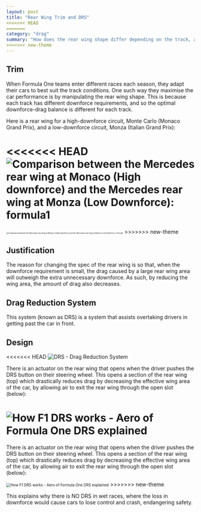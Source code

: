 ```yaml
---
layout: post
title: "Rear Wing Trim and DRS"
<<<<<<< HEAD
=======
category: "drag"
summary: "How does the rear wing shape differ depending on the track, and how does the overtaking car seem to go faster?"
>>>>>>> new-theme
---
```


## Trim

When Formula One teams enter different races each season, they adapt their cars to best suit the track conditions. One such way they maximise the car performance is by manipulating the rear wing shape. This is because each track has different downforce requirements, and so the optimal downforce-drag balance is different for each track.

Here is a rear wing for a high-downforce circuit, Monte Carlo (Monaco Grand Prix), and a low-downforce circuit, Monza (Italian Grand Prix):

<<<<<<< HEAD
![Comparison between the Mercedes rear wing at Monaco (High downforce) and  the Mercedes rear wing at Monza (Low Downforce): formula1](https://external-preview.redd.it/b9ticjAkD3fUtVHqn3U2PtfjQkAsf2RxQrbzontuu2Y.jpg?auto=webp&s=1d80de974b255a164f0d0be7c69f7abf28feea7a)
=======
<img src="https://external-preview.redd.it/b9ticjAkD3fUtVHqn3U2PtfjQkAsf2RxQrbzontuu2Y.jpg?auto=webp&s=1d80de974b255a164f0d0be7c69f7abf28feea7a" alt="Comparison between the Mercedes rear wing at Monaco (High downforce) and  the Mercedes rear wing at Monza (Low Downforce): formula1" style="zoom:33%;" />
>>>>>>> new-theme



## Justification

The reason for changing the spec of the rear wing is so that, when the downforce requirement is small, the drag caused by a large rear wing area will outweigh the extra unnecessary downforce. As such, by reducing the wing area, the amount of drag also decreases.

## Drag Reduction System

This system (known as DRS) is a system that assists overtaking drivers in getting past the car in front.

## Design

<<<<<<< HEAD
![DRS - Drag Reduction System](https://lh3.googleusercontent.com/proxy/3df9A8FPte8Mz9sH4OxR5oMKHaG4bU6Lv_F06oS3fSxgGTEK6zBxCJq-GiBaPHHyWibBxeoLaW_1omIQVXsb0ZYhTsHwKvxZH7S4b1mKuKR99gXfiXUaW-5oFsE5gcnK4XRiRFIg6pk)

There is an actuator on the rear wing that opens when the driver pushes the DRS button on their steering wheel. This opens a section of the rear wing (top) which drastically reduces drag by decreasing the effective wing area of the car, by allowing air to exit the rear wing through the open slot (below):

![How F1 DRS works - Aero of Formula One DRS explained](https://514202-1632582-1-raikfcquaxqncofqfm.stackpathdns.com/wp-content/uploads/2020/02/drs-aerodynamics-flap-explained.jpg)
=======
There is an actuator on the rear wing that opens when the driver pushes the DRS button on their steering wheel. This opens a section of the rear wing (top) which drastically reduces drag by decreasing the effective wing area of the car, by allowing air to exit the rear wing through the open slot (below):

<img src="https://514202-1632582-1-raikfcquaxqncofqfm.stackpathdns.com/wp-content/uploads/2020/02/drs-aerodynamics-flap-explained.jpg" alt="How F1 DRS works - Aero of Formula One DRS explained" style="zoom:70%;" />
>>>>>>> new-theme

This explains why there is NO DRS in wet races, where the loss in downforce would cause cars to lose control and crash, endangering safety.

